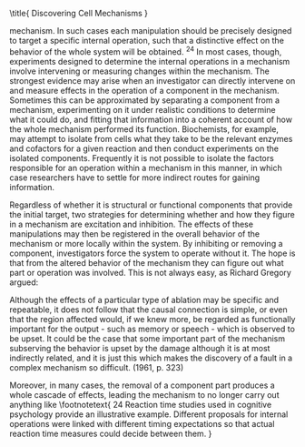 \title{
Discovering Cell Mechanisms
}

mechanism. In such cases each manipulation should be precisely designed to target a specific internal operation, such that a distinctive effect on the behavior of the whole system will be obtained. ${ }^{24}$ In most cases, though, experiments designed to determine the internal operations in a mechanism involve intervening or measuring changes within the mechanism. The strongest evidence may arise when an investigator can directly intervene on and measure effects in the operation of a component in the mechanism. Sometimes this can be approximated by separating a component from a mechanism, experimenting on it under realistic conditions to determine what it could do, and fitting that information into a coherent account of how the whole mechanism performed its function. Biochemists, for example, may attempt to isolate from cells what they take to be the relevant enzymes and cofactors for a given reaction and then conduct experiments on the isolated components. Frequently it is not possible to isolate the factors responsible for an operation within a mechanism in this manner, in which case researchers have to settle for more indirect routes for gaining information.

Regardless of whether it is structural or functional components that provide the initial target, two strategies for determining whether and how they figure in a mechanism are excitation and inhibition. The effects of these manipulations may then be registered in the overall behavior of the mechanism or more locally within the system. By inhibiting or removing a component, investigators force the system to operate without it. The hope is that from the altered behavior of the mechanism they can figure out what part or operation was involved. This is not always easy, as Richard Gregory argued:

Although the effects of a particular type of ablation may be specific and repeatable, it does not follow that the causal connection is simple, or even that the region affected would, if we knew more, be regarded as functionally important for the output - such as memory or speech - which is observed to be upset. It could be the case that some important part of the mechanism subserving the behavior is upset by the damage although it is at most indirectly related, and it is just this which makes the discovery of a fault in a complex mechanism so difficult. (1961, p. 323)

Moreover, in many cases, the removal of a component part produces a whole cascade of effects, leading the mechanism to no longer carry out anything like
\footnotetext{
24 Reaction time studies used in cognitive psychology provide an illustrative example. Different proposals for internal operations were linked with different timing expectations so that actual reaction time measures could decide between them.
}